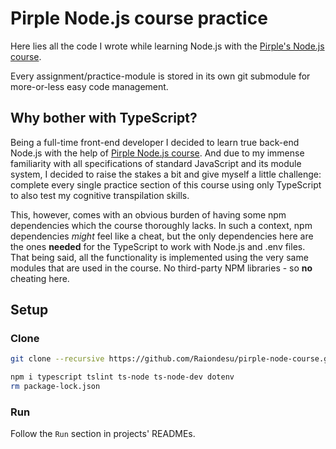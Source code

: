 # Pirple Node.js course practice
Here lies all the code I wrote while learning Node.js with the [Pirple's Node.js course](https://pirple.thinkific.com/courses/the-nodejs-master-class).

Every assignment/practice-module is stored in its own git submodule for more-or-less easy code management.

## Why bother with TypeScript?

Being a full-time front-end developer I decided to learn true back-end Node.js with the help of [Pirple Node.js course](https://pirple.thinkific.com/courses/the-nodejs-master-class). And due to my immense familiarity with all specifications of standard JavaScript and its module system, I decided to raise the stakes a bit and give myself a little challenge: complete every single practice section of this course using only TypeScript to also test my cognitive transpilation skills.

This, however, comes with an obvious burden of having some npm dependencies which the course thoroughly lacks. In such a context, npm dependencies *might* feel like a cheat, but the only dependencies here are the ones **needed** for the TypeScript to work with Node.js and .env files. That being said, all the functionality is implemented using the very same modules that are used in the course. No third-party NPM libraries - so **no** cheating here.

## Setup

### Clone
```bash
git clone --recursive https://github.com/Raiondesu/pirple-node-course.git

npm i typescript tslint ts-node ts-node-dev dotenv
rm package-lock.json
```

### Run
Follow the `Run` section in projects' READMEs.
